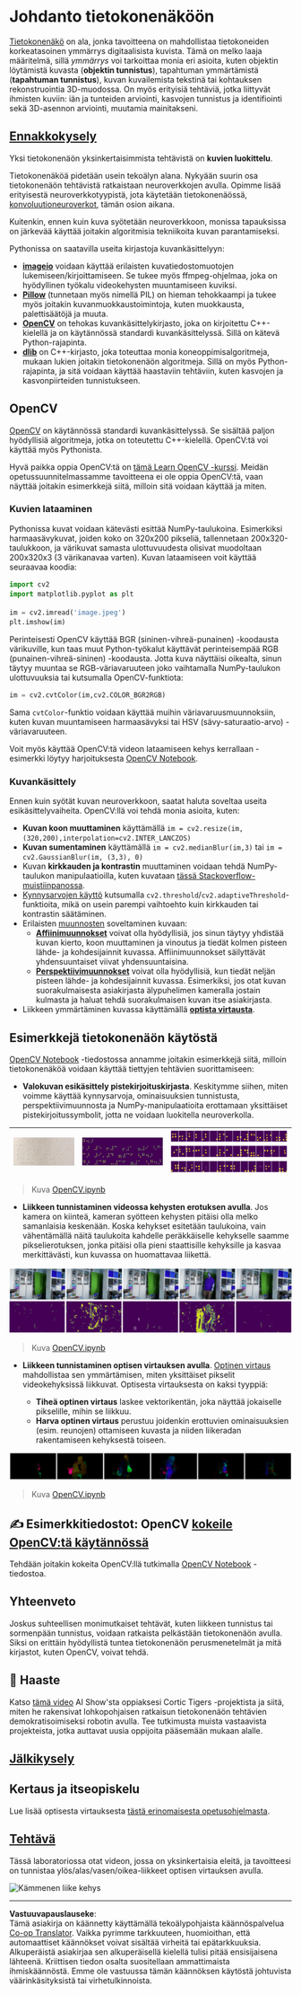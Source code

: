 <!--
CO_OP_TRANSLATOR_METADATA:
{
  "original_hash": "4bedc8e702db17260cfe824d58b6cfd4",
  "translation_date": "2025-08-28T19:29:40+00:00",
  "source_file": "lessons/4-ComputerVision/06-IntroCV/README.md",
  "language_code": "fi"
}
-->
# Johdanto tietokonenäköön

[Tietokonenäkö](https://wikipedia.org/wiki/Computer_vision) on ala, jonka tavoitteena on mahdollistaa tietokoneiden korkeatasoinen ymmärrys digitaalisista kuvista. Tämä on melko laaja määritelmä, sillä *ymmärrys* voi tarkoittaa monia eri asioita, kuten objektin löytämistä kuvasta (**objektin tunnistus**), tapahtuman ymmärtämistä (**tapahtuman tunnistus**), kuvan kuvailemista tekstinä tai kohtauksen rekonstruointia 3D-muodossa. On myös erityisiä tehtäviä, jotka liittyvät ihmisten kuviin: iän ja tunteiden arviointi, kasvojen tunnistus ja identifiointi sekä 3D-asennon arviointi, muutamia mainitakseni.

## [Ennakkokysely](https://red-field-0a6ddfd03.1.azurestaticapps.net/quiz/106)

Yksi tietokonenäön yksinkertaisimmista tehtävistä on **kuvien luokittelu**.

Tietokonenäköä pidetään usein tekoälyn alana. Nykyään suurin osa tietokonenäön tehtävistä ratkaistaan neuroverkkojen avulla. Opimme lisää erityisestä neuroverkkotyypistä, jota käytetään tietokonenäössä, [konvoluutioneuroverkot](../07-ConvNets/README.md), tämän osion aikana.

Kuitenkin, ennen kuin kuva syötetään neuroverkkoon, monissa tapauksissa on järkevää käyttää joitakin algoritmisia tekniikoita kuvan parantamiseksi.

Pythonissa on saatavilla useita kirjastoja kuvankäsittelyyn:

* **[imageio](https://imageio.readthedocs.io/en/stable/)** voidaan käyttää erilaisten kuvatiedostomuotojen lukemiseen/kirjoittamiseen. Se tukee myös ffmpeg-ohjelmaa, joka on hyödyllinen työkalu videokehysten muuntamiseen kuviksi.
* **[Pillow](https://pillow.readthedocs.io/en/stable/index.html)** (tunnetaan myös nimellä PIL) on hieman tehokkaampi ja tukee myös joitakin kuvanmuokkaustoimintoja, kuten muokkausta, palettisäätöjä ja muuta.
* **[OpenCV](https://opencv.org/)** on tehokas kuvankäsittelykirjasto, joka on kirjoitettu C++-kielellä ja on käytännössä standardi kuvankäsittelyssä. Sillä on kätevä Python-rajapinta.
* **[dlib](http://dlib.net/)** on C++-kirjasto, joka toteuttaa monia koneoppimisalgoritmeja, mukaan lukien joitakin tietokonenäön algoritmeja. Sillä on myös Python-rajapinta, ja sitä voidaan käyttää haastaviin tehtäviin, kuten kasvojen ja kasvonpiirteiden tunnistukseen.

## OpenCV

[OpenCV](https://opencv.org/) on käytännössä standardi kuvankäsittelyssä. Se sisältää paljon hyödyllisiä algoritmeja, jotka on toteutettu C++-kielellä. OpenCV:tä voi käyttää myös Pythonista.

Hyvä paikka oppia OpenCV:tä on [tämä Learn OpenCV -kurssi](https://learnopencv.com/getting-started-with-opencv/). Meidän opetussuunnitelmassamme tavoitteena ei ole oppia OpenCV:tä, vaan näyttää joitakin esimerkkejä siitä, milloin sitä voidaan käyttää ja miten.

### Kuvien lataaminen

Pythonissa kuvat voidaan kätevästi esittää NumPy-taulukoina. Esimerkiksi harmaasävykuvat, joiden koko on 320x200 pikseliä, tallennetaan 200x320-taulukkoon, ja värikuvat samasta ulottuvuudesta olisivat muodoltaan 200x320x3 (3 värikanavaa varten). Kuvan lataamiseen voit käyttää seuraavaa koodia:

```python
import cv2
import matplotlib.pyplot as plt

im = cv2.imread('image.jpeg')
plt.imshow(im)
```

Perinteisesti OpenCV käyttää BGR (sininen-vihreä-punainen) -koodausta värikuville, kun taas muut Python-työkalut käyttävät perinteisempää RGB (punainen-vihreä-sininen) -koodausta. Jotta kuva näyttäisi oikealta, sinun täytyy muuntaa se RGB-väriavaruuteen joko vaihtamalla NumPy-taulukon ulottuvuuksia tai kutsumalla OpenCV-funktiota:

```python
im = cv2.cvtColor(im,cv2.COLOR_BGR2RGB)
```

Sama `cvtColor`-funktio voidaan käyttää muihin väriavaruusmuunnoksiin, kuten kuvan muuntamiseen harmaasävyksi tai HSV (sävy-saturaatio-arvo) -väriavaruuteen.

Voit myös käyttää OpenCV:tä videon lataamiseen kehys kerrallaan - esimerkki löytyy harjoituksesta [OpenCV Notebook](OpenCV.ipynb).

### Kuvankäsittely

Ennen kuin syötät kuvan neuroverkkoon, saatat haluta soveltaa useita esikäsittelyvaiheita. OpenCV:llä voi tehdä monia asioita, kuten:

* **Kuvan koon muuttaminen** käyttämällä `im = cv2.resize(im, (320,200),interpolation=cv2.INTER_LANCZOS)`
* **Kuvan sumentaminen** käyttämällä `im = cv2.medianBlur(im,3)` tai `im = cv2.GaussianBlur(im, (3,3), 0)`
* Kuvan **kirkkauden ja kontrastin** muuttaminen voidaan tehdä NumPy-taulukon manipulaatioilla, kuten kuvataan [tässä Stackoverflow-muistiinpanossa](https://stackoverflow.com/questions/39308030/how-do-i-increase-the-contrast-of-an-image-in-python-opencv).
* [Kynnysarvojen käyttö](https://docs.opencv.org/4.x/d7/d4d/tutorial_py_thresholding.html) kutsumalla `cv2.threshold`/`cv2.adaptiveThreshold`-funktioita, mikä on usein parempi vaihtoehto kuin kirkkauden tai kontrastin säätäminen.
* Erilaisten [muunnosten](https://docs.opencv.org/4.5.5/da/d6e/tutorial_py_geometric_transformations.html) soveltaminen kuvaan:
    - **[Affiinimuunnokset](https://docs.opencv.org/4.5.5/d4/d61/tutorial_warp_affine.html)** voivat olla hyödyllisiä, jos sinun täytyy yhdistää kuvan kierto, koon muuttaminen ja vinoutus ja tiedät kolmen pisteen lähde- ja kohdesijainnit kuvassa. Affiinimuunnokset säilyttävät yhdensuuntaiset viivat yhdensuuntaisina.
    - **[Perspektiivimuunnokset](https://medium.com/analytics-vidhya/opencv-perspective-transformation-9edffefb2143)** voivat olla hyödyllisiä, kun tiedät neljän pisteen lähde- ja kohdesijainnit kuvassa. Esimerkiksi, jos otat kuvan suorakulmaisesta asiakirjasta älypuhelimen kameralla jostain kulmasta ja haluat tehdä suorakulmaisen kuvan itse asiakirjasta.
* Liikkeen ymmärtäminen kuvassa käyttämällä **[optista virtausta](https://docs.opencv.org/4.5.5/d4/dee/tutorial_optical_flow.html)**.

## Esimerkkejä tietokonenäön käytöstä

[OpenCV Notebook](OpenCV.ipynb) -tiedostossa annamme joitakin esimerkkejä siitä, milloin tietokonenäköä voidaan käyttää tiettyjen tehtävien suorittamiseen:

* **Valokuvan esikäsittely pistekirjoituskirjasta**. Keskitymme siihen, miten voimme käyttää kynnysarvoja, ominaisuuksien tunnistusta, perspektiivimuunnosta ja NumPy-manipulaatioita erottamaan yksittäiset pistekirjoitussymbolit, jotta ne voidaan luokitella neuroverkolla.

![Pistekirjoituskuva](../../../../../translated_images/braille.341962ff76b1bd7044409371d3de09ced5028132aef97344ea4b7468c1208126.fi.jpeg) | ![Esikäsitelty pistekirjoituskuva](../../../../../translated_images/braille-result.46530fea020b03c76aac532d7d6eeef7f6fb35b55b1001cd21627907dabef3ed.fi.png) | ![Pistekirjoitussymbolit](../../../../../translated_images/braille-symbols.0159185ab69d533909dc4d7d26a1971b51401c6a80eb3a5584f250ea880af88b.fi.png)
----|-----|-----

> Kuva [OpenCV.ipynb](OpenCV.ipynb)

* **Liikkeen tunnistaminen videossa kehysten erotuksen avulla**. Jos kamera on kiinteä, kameran syötteen kehysten pitäisi olla melko samanlaisia keskenään. Koska kehykset esitetään taulukoina, vain vähentämällä näitä taulukoita kahdelle peräkkäiselle kehykselle saamme pikselierotuksen, jonka pitäisi olla pieni staattisille kehyksille ja kasvaa merkittävästi, kun kuvassa on huomattavaa liikettä.

![Kuva videokehyksistä ja kehysten eroista](../../../../../translated_images/frame-difference.706f805491a0883c938e16447bf5eb2f7d69e812c7f743cbe7d7c7645168f81f.fi.png)

> Kuva [OpenCV.ipynb](OpenCV.ipynb)

* **Liikkeen tunnistaminen optisen virtauksen avulla**. [Optinen virtaus](https://docs.opencv.org/3.4/d4/dee/tutorial_optical_flow.html) mahdollistaa sen ymmärtämisen, miten yksittäiset pikselit videokehyksissä liikkuvat. Optisesta virtauksesta on kaksi tyyppiä:

   - **Tiheä optinen virtaus** laskee vektorikentän, joka näyttää jokaiselle pikselille, mihin se liikkuu.
   - **Harva optinen virtaus** perustuu joidenkin erottuvien ominaisuuksien (esim. reunojen) ottamiseen kuvasta ja niiden liikeradan rakentamiseen kehyksestä toiseen.

![Kuva optisesta virtauksesta](../../../../../translated_images/optical.1f4a94464579a83a10784f3c07fe7228514714b96782edf50e70ccd59d2d8c4f.fi.png)

> Kuva [OpenCV.ipynb](OpenCV.ipynb)

## ✍️ Esimerkkitiedostot: OpenCV [kokeile OpenCV:tä käytännössä](OpenCV.ipynb)

Tehdään joitakin kokeita OpenCV:llä tutkimalla [OpenCV Notebook](OpenCV.ipynb) -tiedostoa.

## Yhteenveto

Joskus suhteellisen monimutkaiset tehtävät, kuten liikkeen tunnistus tai sormenpään tunnistus, voidaan ratkaista pelkästään tietokonenäön avulla. Siksi on erittäin hyödyllistä tuntea tietokonenäön perusmenetelmät ja mitä kirjastot, kuten OpenCV, voivat tehdä.

## 🚀 Haaste

Katso [tämä video](https://docs.microsoft.com/shows/ai-show/ai-show--2021-opencv-ai-competition--grand-prize-winners--cortic-tigers--episode-32?WT.mc_id=academic-77998-cacaste) AI Show'sta oppiaksesi Cortic Tigers -projektista ja siitä, miten he rakensivat lohkopohjaisen ratkaisun tietokonenäön tehtävien demokratisoimiseksi robotin avulla. Tee tutkimusta muista vastaavista projekteista, jotka auttavat uusia oppijoita pääsemään mukaan alalle.

## [Jälkikysely](https://red-field-0a6ddfd03.1.azurestaticapps.net/quiz/206)

## Kertaus ja itseopiskelu

Lue lisää optisesta virtauksesta [tästä erinomaisesta opetusohjelmasta](https://learnopencv.com/optical-flow-in-opencv/).

## [Tehtävä](lab/README.md)

Tässä laboratoriossa otat videon, jossa on yksinkertaisia eleitä, ja tavoitteesi on tunnistaa ylös/alas/vasen/oikea-liikkeet optisen virtauksen avulla.

<img src="images/palm-movement.png" width="30%" alt="Kämmenen liike kehys"/>

---

**Vastuuvapauslauseke**:  
Tämä asiakirja on käännetty käyttämällä tekoälypohjaista käännöspalvelua [Co-op Translator](https://github.com/Azure/co-op-translator). Vaikka pyrimme tarkkuuteen, huomioithan, että automaattiset käännökset voivat sisältää virheitä tai epätarkkuuksia. Alkuperäistä asiakirjaa sen alkuperäisellä kielellä tulisi pitää ensisijaisena lähteenä. Kriittisen tiedon osalta suositellaan ammattimaista ihmiskäännöstä. Emme ole vastuussa tämän käännöksen käytöstä johtuvista väärinkäsityksistä tai virhetulkinnoista.